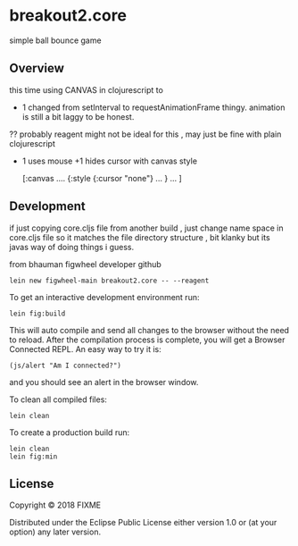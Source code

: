 # breakout2.core

simple ball bounce game

## Overview

this time using CANVAS in clojurescript to

+ 1 changed from setInterval to requestAnimationFrame thingy.
animation is still a bit laggy to be honest.

?? probably reagent might not be ideal for this , may just be fine with plain clojurescript

+ 1 uses mouse
+1 hides cursor with canvas style

    [:canvas .... {:style {:cursor "none"} ... } ... ]

## Development

if just copying core.cljs file from another build , just change name space in core.cljs
file so it matches the file directory structure , bit klanky but its javas way of doing
things i guess.

from bhauman figwheel developer github 

    lein new figwheel-main breakout2.core -- --reagent
    
To get an interactive development environment run:

    lein fig:build

This will auto compile and send all changes to the browser without the
need to reload. After the compilation process is complete, you will
get a Browser Connected REPL. An easy way to try it is:

    (js/alert "Am I connected?")

and you should see an alert in the browser window.

To clean all compiled files:

	lein clean

To create a production build run:

	lein clean
	lein fig:min


## License

Copyright © 2018 FIXME

Distributed under the Eclipse Public License either version 1.0 or (at your option) any later version.
